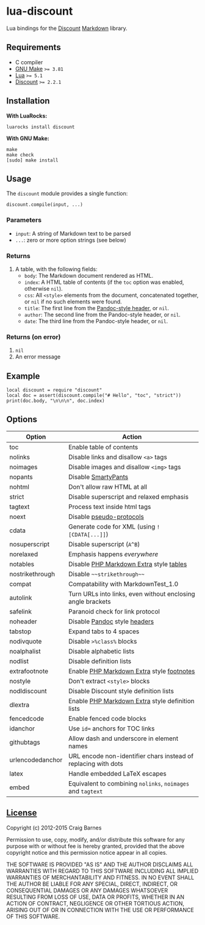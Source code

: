lua-discount
============

Lua bindings for the [Discount] [Markdown] library.

Requirements
------------

* C compiler
* [GNU Make] `>= 3.81`
* [Lua] `>= 5.1`
* [Discount] `>= 2.2.1`

Installation
------------

**With LuaRocks:**

    luarocks install discount

**With GNU Make:**

    make
    make check
    [sudo] make install

Usage
-----

The `discount` module provides a single function:

    discount.compile(input, ...)

### Parameters

* `input`: A string of Markdown text to be parsed
* `...`: zero or more option strings (see below)

### Returns

1. A table, with the following fields:
   * `body`: The Markdown document rendered as HTML.
   * `index`: A HTML table of contents (if the `toc` option was enabled,
     otherwise `nil`).
   * `css`: All `<style>` elements from the document, concatenated
     together, or `nil` if no such elements were found.
   * `title`: The first line from the [Pandoc-style header], or `nil`.
   * `author`: The second line from the Pandoc-style header, or `nil`.
   * `date`: The third line from the Pandoc-style header, or `nil`.

### Returns (on error)

1. `nil`
2. An error message

Example
-------

    local discount = require "discount"
    local doc = assert(discount.compile("# Hello", "toc", "strict"))
    print(doc.body, "\n\n\n", doc.index)

Options
-------

Option          | Action
----------------|------------------------------------------
toc             | Enable table of contents
nolinks         | Disable links and disallow `<a>` tags
noimages        | Disable images and disallow `<img>` tags
nopants         | Disable [SmartyPants]
nohtml          | Don't allow raw HTML at all
strict          | Disable superscript and relaxed emphasis
tagtext         | Process text inside html tags
noext           | Disable [pseudo-protocols]
cdata           | Generate code for XML (using `![CDATA[...]]`)
nosuperscript   | Disable superscript (`A^B`)
norelaxed       | Emphasis happens *everywhere*
notables        | Disable [PHP Markdown Extra] style [tables]
nostrikethrough | Disable `~~strikethrough~~`
compat          | Compatability with MarkdownTest_1.0
autolink        | Turn URLs into links, even without enclosing angle brackets
safelink        | Paranoid check for link protocol
noheader        | Disable [Pandoc] style [headers]
tabstop         | Expand tabs to 4 spaces
nodivquote      | Disable `>%class%` blocks
noalphalist     | Disable alphabetic lists
nodlist         | Disable definition lists
extrafootnote   | Enable [PHP Markdown Extra] style [footnotes]
nostyle         | Don't extract `<style>` blocks
nodldiscount    | Disable Discount style definition lists
dlextra         | Enable [PHP Markdown Extra] style definition lists
fencedcode      | Enable fenced code blocks
idanchor        | Use `id=` anchors for TOC links
githubtags      | Allow dash and underscore in element names
urlencodedanchor| URL encode non-identifier chars instead of replacing with dots
latex           | Handle embedded LaTeX escapes
embed           | Equivalent to combining `nolinks`, `noimages` and `tagtext`

[License]
---------

Copyright (c) 2012-2015 Craig Barnes

Permission to use, copy, modify, and/or distribute this software for any
purpose with or without fee is hereby granted, provided that the above
copyright notice and this permission notice appear in all copies.

THE SOFTWARE IS PROVIDED "AS IS" AND THE AUTHOR DISCLAIMS ALL WARRANTIES
WITH REGARD TO THIS SOFTWARE INCLUDING ALL IMPLIED WARRANTIES OF
MERCHANTABILITY AND FITNESS. IN NO EVENT SHALL THE AUTHOR BE LIABLE FOR ANY
SPECIAL, DIRECT, INDIRECT, OR CONSEQUENTIAL DAMAGES OR ANY DAMAGES
WHATSOEVER RESULTING FROM LOSS OF USE, DATA OR PROFITS, WHETHER IN AN ACTION
OF CONTRACT, NEGLIGENCE OR OTHER TORTIOUS ACTION, ARISING OUT OF OR IN
CONNECTION WITH THE USE OR PERFORMANCE OF THIS SOFTWARE.


[License]: http://en.wikipedia.org/wiki/ISC_license "ISC License"
[Discount]: http://www.pell.portland.or.us/~orc/Code/discount/
[Markdown]: https://en.wikipedia.org/wiki/Markdown
[GNU Make]: https://www.gnu.org/software/make/
[Lua]: https://www.lua.org/
[SmartyPants]: http://www.pell.portland.or.us/~orc/Code/discount/#smartypants
[PHP Markdown Extra]: http://michelf.com/projects/php-markdown/extra/
[tables]: http://michelf.ca/projects/php-markdown/extra/#table
[Pandoc]: http://johnmacfarlane.net/pandoc/
[Pandoc-style header]: http://www.pell.portland.or.us/~orc/Code/discount/#headers
[headers]: http://johnmacfarlane.net/pandoc/README.html#title-block
[pseudo-protocols]: http://www.pell.portland.or.us/~orc/Code/discount/#pseudo
[footnotes]: http://michelf.com/projects/php-markdown/extra/#footnotes
